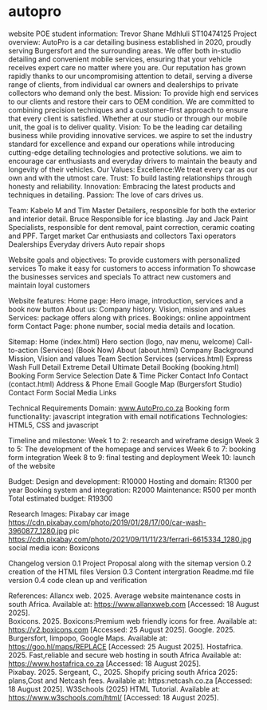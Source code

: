 # autopro
website POE
student information: Trevor Shane Mdhluli ST10474125
Project overview: AutoPro is a car detailing business established in 2020, proudly serving Burgersfort and the surrounding areas. We offer both in-studio detailing and convenient mobile services, ensuring that your vehicle receives expert care no matter where you are. Our reputation has grown rapidly thanks to our uncompromising attention to detail, serving a diverse range of clients, from individual car owners and dealerships to private collectors who demand only the best.
Mission: To provide high end services to our clients and restore their cars to OEM condition. We are committed to combining precision techniques and a customer-first approach to ensure that every client is satisfied. Whether at our studio or through our mobile unit, the goal is to deliver quality.
Vision: To be the leading car detailing business while providing innovative services. we aspire to set the industry standard for excellence and expand our operations while introducing cutting-edge detailing technologies and protective solutions. we aim to encourage car enthusiasts and everyday drivers to maintain the beauty and longevity of their vehicles.
Our Values:
Excellence:We treat every car as our own and with the utmost care.
Trust: To build lasting relationships through honesty and reliability.
Innovation: Embracing the latest products and techniques in detailing.
Passion: The love of cars drives us.

Team: Kabelo M and Tim
Master Detailers, responsible for both the exterior and interior detail.
Bruce
Responsible for ice blasting.
 Jay and Jack
Paint Specialists, responsible for dent removal, paint correction, ceramic coating and PPF.
Target market 
Car enthusiasts and collectors 
Taxi operators 
Dealerships 
Everyday drivers 
Auto repair shops 
 
Website goals and objectives: 
To provide customers with personalized services 
To make it easy for customers to access information 
To showcase the businesses services and specials 
To attract new customers and maintain loyal customers 

Website features:
Home page: Hero image, introduction, services and a book now button 
About us: Company history. Vision, mission and values
Services: package offers along with prices. 
Bookings: online appointment form 
Contact Page:  phone number, social media details and location.


Sitemap: 
Home (index.html)
Hero section (logo, nav menu, welcome)
Call-to-action (Services) (Book Now)
About (about.html)
Company Background
Mission, Vision and values
Team Section
Services (services.html)
Express Wash
Full Detail
Extreme Detail
Ultimate Detail
Booking (booking.html)
Booking Form
Service Selection
Date & Time Picker
Contact Info
Contact (contact.html)
Address & Phone
Email
Google Map (Burgersfort Studio)
Contact Form
Social Media Links

Technical Requirements 
Domain: www.AutoPro.co.za
Booking form functionality: javascript integration with email notifications
Technologies: HTML5, CSS and javascript

Timeline and milestone:
Week 1 to 2: research and wireframe design 
Week 3 to 5: The development of the homepage and services 
Week 6 to 7: booking form integration 
Week 8 to 9: final testing and deployment 
Week 10: launch of the website 

Budget: 
Design and development: R10000
Hosting and domain: R1300 per year 
Booking system and integration: R2000
Maintenance: R500 per month 
Total estimated budget: R19300


Research 
Images: Pixabay car image https://cdn.pixabay.com/photo/2019/01/28/17/00/car-wash-3960877_1280.jpg
pic https://cdn.pixabay.com/photo/2021/09/11/11/23/ferrari-6615334_1280.jpg
social media icon: Boxicons

Changelog
version 0.1 
Project Proposal along with the sitemap
version 0.2
creation of the HTML files
Version 0.3
Content intergration 
Readme.md file 
version 0.4 
code clean up and verification 

References: 
Allancx web. 2025. Average website maintenance costs in south Africa. Available at: https://www.allanxweb.com [Accessed: 18 August 2025].  
Boxicons. 2025. Boxicons:Premium web friendly icons for free. Available at: https://v2.boxicons.com [Accessed: 25 August 2025].
Google. 2025. Burgersfort, limpopo, Google Maps. Available at: https://goo.hl/maps/REPLACE [Accessed: 25 August 2025]. 
Hostafrica. 2025. Fast,reliable and secure web hosting in south Africa Available at: https://www.hostafrica.co.za [Accessed: 18 August 2025].  
Pixabay. 2025. 
Sergeant, C., 2025. Shopify pricing south Africa 2025: plans,Cost and Netcash fees. Available at: https:netcash.co.za [Accessed: 18 August 2025].
W3Schools (2025) HTML Tutorial. Available at: https://www.w3schools.com/html/ [Accessed: 18 August 2025].  


